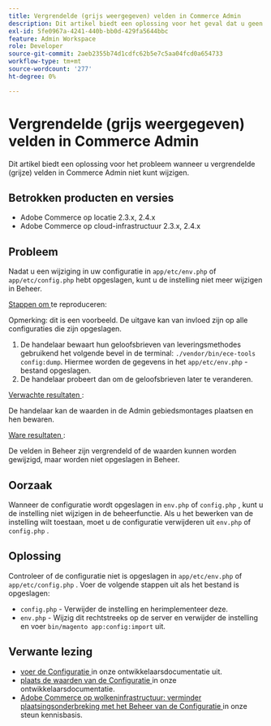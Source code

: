 ```yaml
---
title: Vergrendelde (grijs weergegeven) velden in Commerce Admin
description: Dit artikel biedt een oplossing voor het geval dat u geen velden in Commerce Admin kunt wijzigen.
exl-id: 5fe0967a-4241-440b-bb0d-429fa5644bbc
feature: Admin Workspace
role: Developer
source-git-commit: 2aeb2355b74d1cdfc62b5e7c5aa04fcd0a654733
workflow-type: tm+mt
source-wordcount: '277'
ht-degree: 0%

---
```


# Vergrendelde (grijs weergegeven) velden in Commerce Admin

Dit artikel biedt een oplossing voor het probleem wanneer u vergrendelde (grijze) velden in Commerce Admin niet kunt wijzigen.

## Betrokken producten en versies

* Adobe Commerce op locatie 2.3.x, 2.4.x
* Adobe Commerce op cloud-infrastructuur 2.3.x, 2.4.x

## Probleem

Nadat u een wijziging in uw configuratie in `app/etc/env.php` of `app/etc/config.php` hebt opgeslagen, kunt u de instelling niet meer wijzigen in Beheer.

<u> Stappen om </u> te reproduceren:

Opmerking: dit is een voorbeeld. De uitgave kan van invloed zijn op alle configuraties die zijn opgeslagen.

1. De handelaar bewaart hun geloofsbrieven van leveringsmethodes gebruikend het volgende bevel in de terminal: `./vendor/bin/ece-tools config:dump`. Hiermee worden de gegevens in het `app/etc/env.php` -bestand opgeslagen.
1. De handelaar probeert dan om de geloofsbrieven later te veranderen.

<u> Verwachte resultaten </u>:

De handelaar kan de waarden in de Admin gebiedsmontages plaatsen en hen bewaren.

<u> Ware resultaten </u>:

De velden in Beheer zijn vergrendeld of de waarden kunnen worden gewijzigd, maar worden niet opgeslagen in Beheer.

## Oorzaak

Wanneer de configuratie wordt opgeslagen in `env.php` of `config.php` , kunt u de instelling niet wijzigen in de beheerfunctie. Als u het bewerken van de instelling wilt toestaan, moet u de configuratie verwijderen uit `env.php` of `config.php` .

## Oplossing

Controleer of de configuratie niet is opgeslagen in `app/etc/env.php` of `app/etc/config.php` . Voer de volgende stappen uit als het bestand is opgeslagen:

* `config.php` - Verwijder de instelling en herimplementeer deze.
* `env.php` - Wijzig dit rechtstreeks op de server en verwijder de instelling en voer `bin/magento app:config:import` uit.

## Verwante lezing

* [ voer de Configuratie ](https://experienceleague.adobe.com/nl/docs/commerce-operations/configuration-guide/cli/configuration-management/export-configuration) in onze ontwikkelaarsdocumentatie uit.
* [ plaats de waarden van de Configuratie ](https://experienceleague.adobe.com/nl/docs/commerce-operations/configuration-guide/cli/configuration-management/set-configuration-values) in onze ontwikkelaarsdocumentatie.
* [ Adobe Commerce op wolkeninfrastructuur: verminder plaatsingsonderbreking met het Beheer van de Configuratie ](/help/how-to/general/magento-cloud-reduce-deployment-downtime-with-configuration-management.md) in onze steun kennisbasis.

